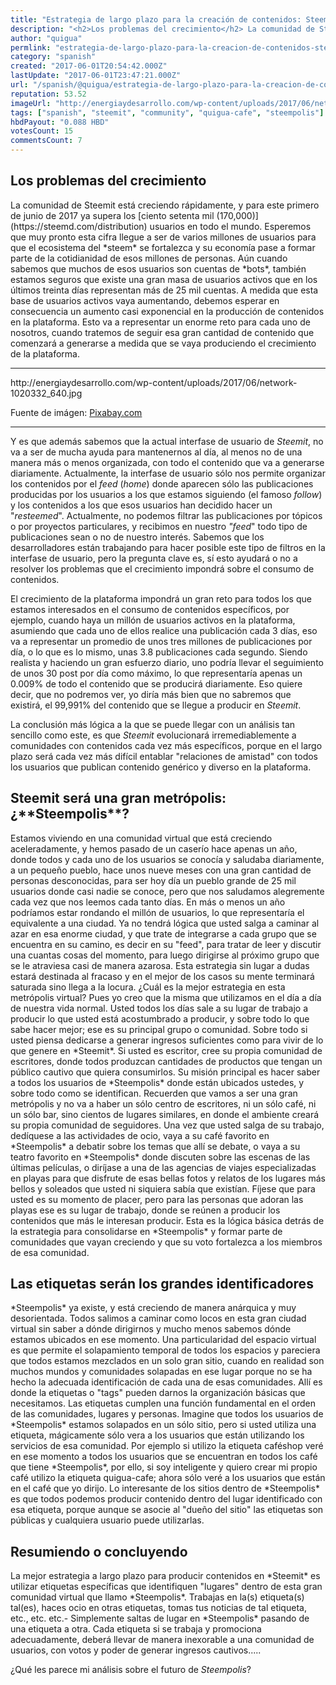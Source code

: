 ```yaml
---
title: "Estrategia de largo plazo para la creación de contenidos: Steempolis"
description: "<h2>Los problemas del crecimiento</h2> La comunidad de Steemit está creciendo rápidamente, y para este primero de junio de 2017 ya supera los [ciento ..."
author: "quigua"
permlink: "estrategia-de-largo-plazo-para-la-creacion-de-contenidos-steempolis"
category: "spanish"
created: "2017-06-01T20:54:42.000Z"
lastUpdate: "2017-06-01T23:47:21.000Z"
url: "/spanish/@quigua/estrategia-de-largo-plazo-para-la-creacion-de-contenidos-steempolis"
reputation: 53.52
imageUrl: "http://energiaydesarrollo.com/wp-content/uploads/2017/06/network-1020332_640.jpg"
tags: ["spanish", "steemit", "community", "quigua-cafe", "steempolis"]
hbdPayout: "0.088 HBD"
votesCount: 15
commentsCount: 7
---
```


<h2>Los problemas del crecimiento</h2>
La comunidad de Steemit está creciendo rápidamente, y para este primero de junio de 2017 ya supera los [ciento setenta mil (170,000)](https://steemd.com/distribution)  usuarios en todo el mundo. Esperemos que muy pronto esta cifra llegue a ser de varios millones de usuarios para que el ecosistema del *steem* se fortalezca y su economía pase a formar parte de la cotidianidad de esos millones de personas. Aún cuando sabemos que muchos de esos usuarios son cuentas de *bots*, también estamos seguros que existe una gran masa de usuarios activos que en los últimos treinta días representan más de 25 mil cuentas.   A medida que esta base de usuarios activos vaya aumentando, debemos esperar en consecuencia un aumento casi exponencial en la producción de contenidos en la plataforma.  Esto va a representar un enorme reto para cada uno de nosotros, cuando tratemos de seguir esa gran cantidad de contenido que comenzará a generarse a medida que se vaya produciendo el crecimiento de la plataforma. 
<hr>
http://energiaydesarrollo.com/wp-content/uploads/2017/06/network-1020332_640.jpg

Fuente  de imágen: [Pixabay.com](http://pixabay.com)
<hr>

Y es que además sabemos que la actual interfase de usuario de *Steemit*, no va a ser de mucha ayuda para mantenernos al día, al menos no de una manera más o menos organizada, con  todo el contenido que va a generarse diariamente. Actualmente, la interfase de usuario sólo nos permite organizar los contenidos por el *feed* (*home*) donde aparecen sólo las publicaciones producidas por los usuarios a los que estamos siguiendo  (el famoso *follow*) y los contenidos a los que esos usuarios han decidido hacer un "*resteemed*". Actualmente, no podemos filtrar las publicaciones por tópicos o por proyectos particulares, y recibimos en nuestro *"feed*" todo tipo de publicaciones sean o no de nuestro interés. Sabemos que los desarrolladores están trabajando para hacer posible este tipo de filtros en la interfase de usuario, pero la pregunta clave es, sí esto ayudará o no a resolver los problemas que el crecimiento impondrá sobre el consumo de contenidos. 

El crecimiento de la plataforma impondrá un gran reto para todos los que estamos interesados en el consumo de contenidos específicos, por ejemplo, cuando haya un millón de usuarios activos en la plataforma, asumiendo que cada uno de ellos realice una publicación cada 3 días, eso va a representar un promedio de unos tres millones de publicaciones por día, o lo que es lo mismo, unas 3.8 publicaciones cada segundo. Siendo realista y haciendo un gran esfuerzo diario,  uno podría llevar el seguimiento de unos 30 post por día como máximo, lo que representaría apenas un 0.009% de todo el contenido que se producirá diariamente. Eso quiere decir, que no podremos ver, yo diría más bien que no sabremos que existirá,  el 99,991% del contenido que se llegue a producir en *Steemit*.

La conclusión más lógica a la que se puede llegar con un análisis tan sencillo como este, es que *Steemit* evolucionará  irremediablemente a comunidades con contenidos cada vez más específicos, porque en el largo plazo será cada vez más difícil entablar "relaciones de amistad" con todos los usuarios que publican contenido genérico y diverso en la plataforma.

<h2>Steemit será una gran metrópolis: ¿**Steempolis**?</h2>
Estamos viviendo en una comunidad virtual que está creciendo aceleradamente, y hemos pasado de un caserío hace apenas un año, donde todos y cada uno de los usuarios se conocía y saludaba diariamente, a un pequeño pueblo, hace unos nueve meses con una gran cantidad de personas desconocidas, para ser hoy día un pueblo grande de 25 mil usuarios donde casi nadie se conoce, pero que nos saludamos alegremente cada vez que nos  leemos cada tanto días. En más o menos un año podríamos estar rondando el millón de usuarios, lo que representaría el equivalente a una ciudad. Ya no tendrá lógica que usted salga a caminar al azar en esa enorme ciudad, y que trate de integrarse a cada grupo que se encuentra en su camino, es decir en su "feed", para tratar de leer y discutir una cuantas cosas del momento, para luego dirigirse al próximo grupo  que se le atraviesa casi de manera azarosa. Esta estrategia sin lugar a dudas estará destinada al fracaso y en el mejor de los casos su mente terminará saturada sino llega a la locura.
¿Cuál es la mejor estrategia en esta metrópolis virtual?  Pues yo creo que la misma que utilizamos en el día a día de nuestra vida normal. Usted todos los días sale a su lugar de trabajo a producir lo que usted está acostumbrado a producir, y sobre todo lo que sabe hacer mejor; ese es su principal grupo o comunidad. Sobre todo si usted piensa dedicarse a generar ingresos suficientes como para vivir de lo que genere en *Steemit*. Si usted es escritor, cree su propia comunidad de escritores, donde todos produzcan cantidades de productos que tengan un público cautivo que quiera consumirlos. Su misión principal es hacer saber a todos los usuarios de *Steempolis* donde están ubicados ustedes, y sobre todo como se identifican. Recuerden que vamos a ser una gran metrópolis y no va a haber un sólo centro de escritores, ni un sólo café, ni un sólo bar, sino cientos de lugares similares, en donde el ambiente creará su propia comunidad de seguidores. 
Una vez que usted salga de su trabajo, dedíquese a las actividades de ocio, vaya a su café favorito en *Steempolis* a debatir sobre los temas que allí se debate, o vaya a su teatro favorito en *Steempolis* donde discuten sobre las escenas de las últimas películas, o diríjase a una de las agencias de viajes especializadas en playas para que disfrute de esas bellas fotos y relatos de los lugares más bellos y soleados que usted ni siquiera sabía que existían. Fíjese que para usted es su momento de placer, pero para las personas que adoran las playas ese es su lugar de trabajo, donde se reúnen a producir los contenidos que más le interesan producir. Esta es la lógica básica detrás de la estrategia para consolidarse en *Steempolis* y formar parte de comunidades que vayan creciendo y que su voto fortalezca a los miembros de esa comunidad. 

<h2>Las etiquetas serán los grandes identificadores</h2>
*Steempolis* ya existe, y está creciendo de manera anárquica y muy desorientada. Todos salimos a caminar como locos en esta gran ciudad virtual sin saber a dónde dirigirnos y mucho menos sabemos dónde estamos ubicados en ese momento. Una particularidad del espacio virtual es que permite el solapamiento temporal de todos los espacios y pareciera que todos estamos mezclados en un solo gran sitio, cuando en realidad son muchos mundos y comunidades solapadas en ese lugar porque no se ha hecho la adecuada identificación de cada una de esas comunidades. Allí es donde la etiquetas o "tags" pueden darnos la organización básicas que necesitamos. Las etiquetas cumplen una función fundamental en el orden de las comunidades, lugares y personas. Imagine que todos los usuarios de *Steempolis* estamos solapados en un sólo sitio, pero si usted utiliza una etiqueta, mágicamente sólo vera a los usuarios que están utilizando los servicios de esa comunidad. Por ejemplo si utilizo la etiqueta caféshop veré en ese momento a todos los usuarios que se encuentran en todos los café que tiene *Steempolis*, por ello, si soy inteligente y quiero crear mi propio café utilizo la etiqueta quigua-cafe; ahora sólo veré a los usuarios que están en el café que yo dirijo. Lo interesante de los sitios dentro de *Steempolis* es que todos podemos producir contenido dentro del lugar identificado con esa etiqueta, porque aunque se asocie al "dueño del sitio" las etiquetas son públicas y cualquiera usuario puede utilizarlas. 

<h2> Resumiendo o concluyendo</h2>
La mejor estrategia a largo plazo para producir contenidos en *Steemit* es utilizar etiquetas específicas que identifiquen "lugares" dentro de esta gran comunidad virtual que llamo *Steempolis*. Trabajas en la(s) etiqueta(s) tal(es), haces ocio en otras etiquetas, tomas tus noticias de tal etiqueta, etc., etc. etc.- Simplemente saltas de lugar en *Steempolis* pasando de una etiqueta a otra. Cada etiqueta si se trabaja y promociona adecuadamente, deberá llevar de manera inexorable a una comunidad de usuarios, con votos y poder de generar ingresos cautivos.....

¿Qué les parece mi análisis sobre  el futuro de *Steempolis*?